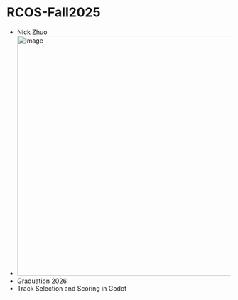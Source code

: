 # RCOS-Fall2025
* Nick Zhuo
* [<img width="540" height="540" alt="image" src="https://github.com/user-attachments/assets/23e54fa9-5ce5-420a-a04b-a8c30dc90b72" />](https://cdn.theatlantic.com/thumbor/6h5sZ1Eb_UQTh2ptwScs5sYQnV0=/0x0:1920x1080/976x549/media/img/2025/06/emoji_web/original.jpg)
* Graduation 2026
* Track Selection and Scoring in Godot
